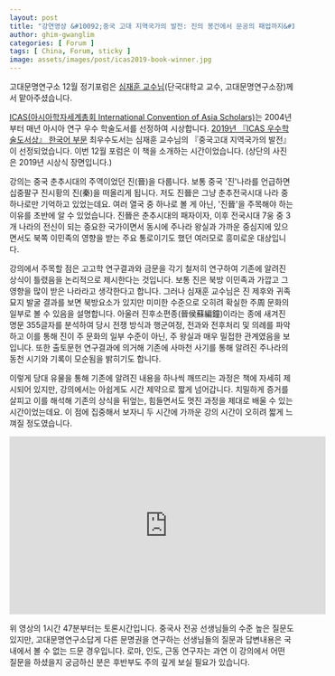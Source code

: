```yaml
---
layout: post
title: "강연영상 &#10092;중국 고대 지역국가의 발전: 진의 봉건에서 문공의 패업까지&#10093;"
author: ghim-gwanglim
categories: [ Forum ]
tags: [ China, Forum, sticky ]
image: assets/images/post/icas2019-book-winner.jpg
---
```


고대문명연구소 12월 정기포럼은 [심재훈 교수님](/author-shim)(단국대학교 교수, 고대문명연구소장)께서 맡아주셨습니다. 

[ICAS(아시아학자세계총회 International Convention of Asia Scholars)](https://www.icas.asia)는 2004년부터 매년 아시아 연구 우수 학술도서를 선정하여 시상합니다. [2019년 『ICAS 우수학술도서상』 한국어 부문](http://snuac.snu.ac.kr/2019ibp/) 최우수도서는 심재훈 교수님의 『중국고대 지역국가의 발전』이 선정되었습니다. 이번 12월 포럼은 이 책을 소개하는 시간이었습니다. (상단의 사진은 2019년 시상식 장면입니다.)


강의는 중국 춘추시대의 주역이었던 진(晉)을 다룹니다. 보통 중국 '진'나라를 언급하면 십중팔구 진시황의 진(秦)을 떠올리게 됩니다. 저도 진晉은 그냥 춘추전국시대 나라 중 하나로만 기억하고 있었는데요. 여러 열국 중 하나로 볼 게 아닌, '진晉'을 주목해야 하는 이유를 초반에 알 수 있었습니다. 진晉은 춘추시대의 패자이자, 이후 전국시대 7웅 중 3개 나라의 전신이 되는 중요한 국가이면서 동시에 주나라 왕실과 가까운 중심지에 있으면서도 북쪽 이민족의 영향을 받는 주요 통로이기도 했던 여러모로 흥미로운 대상입니다.

강의에서 주목할 점은 고고학 연구결과와 금문을 각기 철저히 연구하여 기존에 알려진 상식이 틀렸음을 논리적으로 제시한다는 것입니다. 보통 진은 북방 이민족과 가깝고 그 영향을 많이 받은 나라라고 생각한다고 합니다. 그러나 심재훈 교수님은 진 제후와 귀족 묘지 발굴 결과를 보면 북방요소가 있지만 미미한 수준으로 오히려 확실한 주周 문화의 일부로 볼 수 있음을 설명합니다. 아울러 진후소편종(晉侯蘇編鐘)이라는 종에 새겨진 명문 355글자를 분석하여 당시 전쟁 방식과 행군여정, 전과와 전후처리 및 의례를 파악하고 이를 통해 진이 주 문화의 일부 수준이 아닌, 주 왕실과 매우 밀접한 관계였음을 보입니다. 또한 출토문헌 연구결과에 의거해 기존에 사마천 사기를 통해 알려진 주나라의 동천 시기와 기록이 모순됨을 밝히기도 합니다.

이렇게 당대 유물을 통해 기존에 알려진 내용을 하나씩 깨뜨리는 과정은 책에 자세히 제시되어 있지만, 강의에서는 아쉽게도 시간 제약으로 짧게 넘어갑니다. 치밀하게 증거를 살피고 이를 해석해 기존의 상식을 뒤엎는, 힘들면서도 멋진 과정을 제대로 배울 수 있는 시간이었는데요. 이 점에 집중해서 보자니 두 시간에 가까운 강의 시간이 오히려 짧게 느껴질 정도였습니다.

<iframe width="560" height="315" src="https://www.youtube.com/embed/cyMJy3Rs4PI" frameborder="0" allow="accelerometer; autoplay; clipboard-write; encrypted-media; gyroscope; picture-in-picture" allowfullscreen></iframe>

위 영상의 1시간 47분부터는 토론시간입니다. 중국사 전공 선생님들의 수준 높은 질문도 있지만, 고대문명연구소답게 다른 문명권을 연구하는 선생님들의 질문과 답변내용은 국내에서 볼 수 없는 드문 경우입니다. 로마, 인도, 근동 연구자는 과연 이 강의에서 어떤 질문을 하셨을지 궁금하신 분은 후반부도 주의 깊게 보실 필요가 있습니다.
